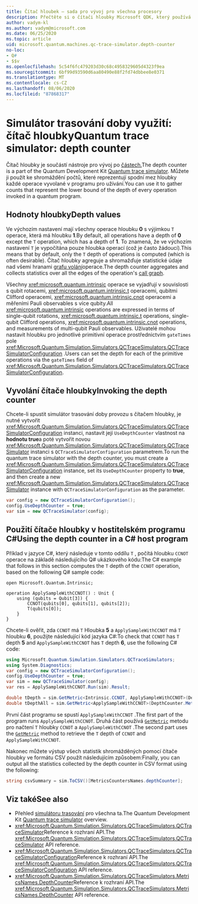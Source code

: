 ```yaml
---
title: Čítač hloubek – sada pro vývoj pro všechna procesory
description: Přečtěte si o čítači hloubky Microsoft QDK, který používá simulátor trasování doby provozu ke shromáždění počtů hloubky každé operace vyvolané v Q# programu.
author: vadym-kl
ms.author: vadym@microsoft.com
ms.date: 06/25/2020
ms.topic: article
uid: microsoft.quantum.machines.qc-trace-simulator.depth-counter
no-loc:
- Q#
- $$v
ms.openlocfilehash: 5c54f6fc479203d30c68c4958329605d4323f9ea
ms.sourcegitcommit: 6bf99d93590d6aa80490e88f2fd74dbbee8e0371
ms.translationtype: MT
ms.contentlocale: cs-CZ
ms.lasthandoff: 08/06/2020
ms.locfileid: "87868317"
---
```

# <a name="quantum-trace-simulator-depth-counter"></a><span data-ttu-id="83e68-103">Simulátor trasování doby využití: čítač hloubky</span><span class="sxs-lookup"><span data-stu-id="83e68-103">Quantum trace simulator: depth counter</span></span>

<span data-ttu-id="83e68-104">Čítač hloubky je součástí nástroje pro vývoj po [částech.](xref:microsoft.quantum.machines.qc-trace-simulator.intro)</span><span class="sxs-lookup"><span data-stu-id="83e68-104">The depth counter is a part of the Quantum Development Kit [Quantum trace simulator](xref:microsoft.quantum.machines.qc-trace-simulator.intro).</span></span>
<span data-ttu-id="83e68-105">Můžete ji použít ke shromáždění počtů, které reprezentují spodní mez hloubky každé operace vyvolané v programu pro užívání.</span><span class="sxs-lookup"><span data-stu-id="83e68-105">You can use it to gather counts that represent the lower bound of the depth of every operation invoked in a quantum program.</span></span> 

## <a name="depth-values"></a><span data-ttu-id="83e68-106">Hodnoty hloubky</span><span class="sxs-lookup"><span data-stu-id="83e68-106">Depth values</span></span>

<span data-ttu-id="83e68-107">Ve výchozím nastavení mají všechny operace hloubku **0** s výjimkou `T` operace, která má hloubku **1**.</span><span class="sxs-lookup"><span data-stu-id="83e68-107">By default, all operations have a depth of **0** except the `T` operation, which has a depth of **1**.</span></span> <span data-ttu-id="83e68-108">To znamená, že ve výchozím nastavení `T` je vypočítána pouze hloubka operací (což je často žádoucí).</span><span class="sxs-lookup"><span data-stu-id="83e68-108">This means that by default, only the `T` depth of operations is computed (which is often desirable).</span></span> <span data-ttu-id="83e68-109">Čítač hloubky agreguje a shromažďuje statistické údaje nad všemi hranami [grafu volání](https://en.wikipedia.org/wiki/Call_graph)operace.</span><span class="sxs-lookup"><span data-stu-id="83e68-109">The depth counter aggregates and collects statistics over all the edges of the operation's [call graph](https://en.wikipedia.org/wiki/Call_graph).</span></span>

<span data-ttu-id="83e68-110">Všechny <xref:microsoft.quantum.intrinsic> operace se vyjadřují v souvislosti s qubit rotacemi, <xref:microsoft.quantum.intrinsic.t> operacemi, qubitmi Clifford operacemi, <xref:microsoft.quantum.intrinsic.cnot> operacemi a měřeními Pauli observables s více qubity.</span><span class="sxs-lookup"><span data-stu-id="83e68-110">All <xref:microsoft.quantum.intrinsic> operations are expressed in terms of single-qubit rotations, <xref:microsoft.quantum.intrinsic.t> operations, single-qubit Clifford operations, <xref:microsoft.quantum.intrinsic.cnot> operations, and measurements of multi-qubit Pauli observables.</span></span> <span data-ttu-id="83e68-111">Uživatelé mohou nastavit hloubku pro jednotlivé primitivní operace prostřednictvím `gateTimes` pole <xref:Microsoft.Quantum.Simulation.Simulators.QCTraceSimulators.QCTraceSimulatorConfiguration> .</span><span class="sxs-lookup"><span data-stu-id="83e68-111">Users can set the depth for each of the primitive operations via the `gateTimes` field of <xref:Microsoft.Quantum.Simulation.Simulators.QCTraceSimulators.QCTraceSimulatorConfiguration>.</span></span>

## <a name="invoking-the-depth-counter"></a><span data-ttu-id="83e68-112">Vyvolání čítače hloubky</span><span class="sxs-lookup"><span data-stu-id="83e68-112">Invoking the depth counter</span></span>

<span data-ttu-id="83e68-113">Chcete-li spustit simulátor trasování doby provozu s čítačem hloubky, je nutné vytvořit <xref:Microsoft.Quantum.Simulation.Simulators.QCTraceSimulators.QCTraceSimulatorConfiguration> instanci, nastavit její `UseDepthCounter` vlastnost na **hodnotu true**a poté vytvořit novou <xref:Microsoft.Quantum.Simulation.Simulators.QCTraceSimulators.QCTraceSimulator> instanci s `QCTraceSimulatorConfiguration` parametrem.</span><span class="sxs-lookup"><span data-stu-id="83e68-113">To run the quantum trace simulator with the depth counter, you must create a <xref:Microsoft.Quantum.Simulation.Simulators.QCTraceSimulators.QCTraceSimulatorConfiguration> instance, set its `UseDepthCounter` property to **true**, and then create a new <xref:Microsoft.Quantum.Simulation.Simulators.QCTraceSimulators.QCTraceSimulator> instance with `QCTraceSimulatorConfiguration` as the parameter.</span></span> 

```csharp
var config = new QCTraceSimulatorConfiguration();
config.UseDepthCounter = true;
var sim = new QCTraceSimulator(config);
```

## <a name="using-the-depth-counter-in-a-c-host-program"></a><span data-ttu-id="83e68-114">Použití čítače hloubky v hostitelském programu C#</span><span class="sxs-lookup"><span data-stu-id="83e68-114">Using the depth counter in a C# host program</span></span>

<span data-ttu-id="83e68-115">Příklad v jazyce C#, který následuje v tomto oddílu `T` , počítá hloubku `CCNOT` operace na základě následujícího Q# ukázkového kódu:</span><span class="sxs-lookup"><span data-stu-id="83e68-115">The C# example that follows in this section computes the `T` depth of the `CCNOT` operation, based on the following Q# sample code:</span></span>

```qsharp
open Microsoft.Quantum.Intrinsic;

operation ApplySampleWithCCNOT() : Unit {
    using (qubits = Qubit[3]) {
        CCNOT(qubits[0], qubits[1], qubits[2]);
        T(qubits[0]);
    }
}
```

<span data-ttu-id="83e68-116">Chcete-li ověřit, zda `CCNOT` má `T` Hloubka **5** a `ApplySampleWithCCNOT` má `T` hloubku **6**, použijte následující kód jazyka C#:</span><span class="sxs-lookup"><span data-stu-id="83e68-116">To check that `CCNOT` has `T` depth **5** and `ApplySampleWithCCNOT` has `T` depth **6**, use the following C# code:</span></span>

```csharp
using Microsoft.Quantum.Simulation.Simulators.QCTraceSimulators;
using System.Diagnostics;
var config = new QCTraceSimulatorConfiguration();
config.UseDepthCounter = true;
var sim = new QCTraceSimulator(config);
var res = ApplySampleWithCCNOT.Run(sim).Result;

double tDepth = sim.GetMetric<Intrinsic.CCNOT, ApplySampleWithCCNOT>(DepthCounter.Metrics.Depth);
double tDepthAll = sim.GetMetric<ApplySampleWithCCNOT>(DepthCounter.Metrics.Depth);
```

<span data-ttu-id="83e68-117">První část programu se spustí `ApplySampleWithCCNOT` .</span><span class="sxs-lookup"><span data-stu-id="83e68-117">The first part of the program runs `ApplySampleWithCCNOT`.</span></span> <span data-ttu-id="83e68-118">Druhá část používá [`GetMetric`](https://docs.microsoft.com/dotnet/api/microsoft.quantum.simulation.simulators.qctracesimulators.qctracesimulator.getmetric) metodu pro načtení `T` hloubky `CCNOT` a `ApplySampleWithCCNOT` .</span><span class="sxs-lookup"><span data-stu-id="83e68-118">The second part uses the [`GetMetric`](https://docs.microsoft.com/dotnet/api/microsoft.quantum.simulation.simulators.qctracesimulators.qctracesimulator.getmetric) method to retrieve the `T` depth of `CCNOT` and `ApplySampleWithCCNOT`.</span></span> 

<span data-ttu-id="83e68-119">Nakonec můžete výstup všech statistik shromážděných pomocí čítače hloubky ve formátu CSV použít následujícím způsobem:</span><span class="sxs-lookup"><span data-stu-id="83e68-119">Finally, you can output all the statistics collected by the depth counter in CSV format using the following:</span></span>
```csharp
string csvSummary = sim.ToCSV()[MetricsCountersNames.depthCounter];
```

## <a name="see-also"></a><span data-ttu-id="83e68-120">Viz také</span><span class="sxs-lookup"><span data-stu-id="83e68-120">See also</span></span>

- <span data-ttu-id="83e68-121">Přehled [simulátoru trasování](xref:microsoft.quantum.machines.qc-trace-simulator.intro) pro všechna ta.</span><span class="sxs-lookup"><span data-stu-id="83e68-121">The Quantum Development Kit [Quantum trace simulator](xref:microsoft.quantum.machines.qc-trace-simulator.intro) overview.</span></span>
- <span data-ttu-id="83e68-122"><xref:Microsoft.Quantum.Simulation.Simulators.QCTraceSimulators.QCTraceSimulator>Reference k rozhraní API.</span><span class="sxs-lookup"><span data-stu-id="83e68-122">The <xref:Microsoft.Quantum.Simulation.Simulators.QCTraceSimulators.QCTraceSimulator> API reference.</span></span>
- <span data-ttu-id="83e68-123"><xref:Microsoft.Quantum.Simulation.Simulators.QCTraceSimulators.QCTraceSimulatorConfiguration>Reference k rozhraní API.</span><span class="sxs-lookup"><span data-stu-id="83e68-123">The <xref:Microsoft.Quantum.Simulation.Simulators.QCTraceSimulators.QCTraceSimulatorConfiguration> API reference.</span></span>
- <span data-ttu-id="83e68-124"><xref:Microsoft.Quantum.Simulation.Simulators.QCTraceSimulators.MetricsNames.DepthCounter>Reference k rozhraní API.</span><span class="sxs-lookup"><span data-stu-id="83e68-124">The <xref:Microsoft.Quantum.Simulation.Simulators.QCTraceSimulators.MetricsNames.DepthCounter> API reference.</span></span>
